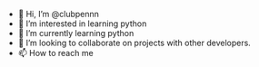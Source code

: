 - 👋 Hi, I’m @clubpennn
- 👀 I’m interested in learning python
- 🌱 I’m currently learning python
- 💞️ I’m looking to collaborate on projects with other developers.
- 📫 How to reach me 
<!---
clubpennn/clubpennn is a ✨ special ✨ repository because its `README.md` (this file) appears on your GitHub profile.
You can click the Preview link to take a look at your changes.
--->
